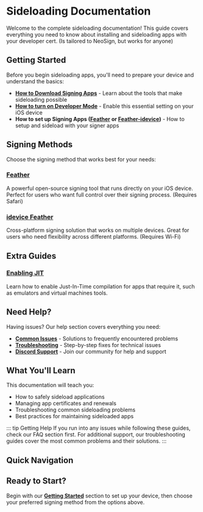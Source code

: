# Sideloading Documentation

Welcome to the complete sideloading documentation! This guide covers everything you need to know about installing and sideloading apps with your developer cert. (Is tailored to NeoSign, but works for anyone)

## Getting Started

Before you begin sideloading apps, you'll need to prepare your device and understand the basics:

- **[How to Download Signing Apps](./getting-started/downloading-signing-apps)** - Learn about the tools that make sideloading possible
- **[How to turn on Developer Mode](./getting-started/developer-mode)** - Enable this essential setting on your iOS device
- **How to set up Signing Apps ([Feather](./apps/feather) or [Feather-idevice](./apps/idevice-feather))** - How to setup and sideload with your signer apps

## Signing Methods

Choose the signing method that works best for your needs:

### [Feather](/apps/feather)
A powerful open-source signing tool that runs directly on your iOS device. Perfect for users who want full control over their signing process. (Requires Safari)


### [idevice Feather](/apps/idevice-feather) 
Cross-platform signing solution that works on multiple devices. Great for users who need flexibility across different platforms. (Requires Wi-Fi)


## Extra Guides

### [Enabling JIT](/guides/enabling-jit)
Learn how to enable Just-In-Time compilation for apps that require it, such as emulators and virtual machines tools.


## Need Help?

Having issues? Our help section covers everything you need:

- **[Common Issues](./troubleshooting/common-issues)** - Solutions to frequently encountered problems
- **[Troubleshooting](./troubleshooting/troubleshooting)** - Step-by-step fixes for technical issues  
- **[Discord Support](./troubleshooting/discord)** - Join our community for help and support

## What You'll Learn

This documentation will teach you:

- How to safely sideload applications
- Managing app certificates and renewals
- Troubleshooting common sideloading problems
- Best practices for maintaining sideloaded apps

::: tip Getting Help
If you run into any issues while following these guides, check our FAQ section first. For additional support, our troubleshooting guides cover the most common problems and their solutions.
:::

## Quick Navigation


## Ready to Start?

Begin with our **[Getting Started](./getting-started/developer-mode)** section to set up your device, then choose your preferred signing method from the options above. 
